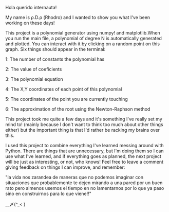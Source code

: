 Hola querido internauta!

My name is ρ.D.ρ (Rhodro) and I wanted to show you what I've been working on these days!

This project is a polynomial generator using numpy! and matplotlib.When you run the main file, a polynomial of degree N is automatically generated and plotted. 
You can interact with it by clicking on a random point on this graph. Six things should appear in the terminal:


1: The number of constants the polynomial has

2: The value of coeficients  

3: The polynomial equation

4: The X,Y coordinates of each point of this polynomial

5: The coordinates of the point you are currently touching

6: The approximation of the root using the Newton-Raphson method




This project took me quite a few days and it's something I've really set my mind to! (mainly because I don't want to think too much about other things either) but the important thing is that I'd rather be racking my brains over this.

I used this project to combine everything I've learned messing around with Python. There are things that are unnecessary, but I'm doing them so I can use what I've learned, and if everything goes as planned, 
the next project will be just as interesting, or not, who knows! Feel free to leave a comment giving feedback on things I can improve, and remember:

"la vida nos zarandea de maneras que no podemos imaginar con situaciones que probablemente te dejen mirando a una pared por un buen rato pero almenos usemos el tiempo en no lamentarnos por lo que ya paso sino en construirnos para lo que viene!!"  

__〆(^_< )








